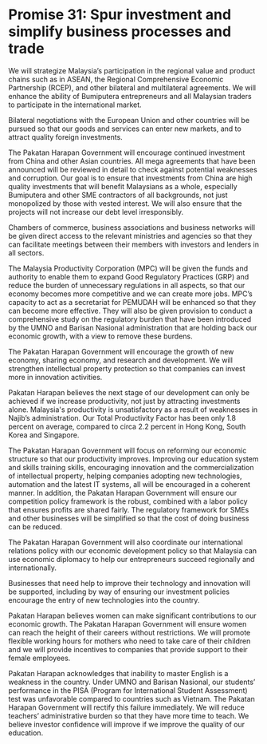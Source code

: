 # Promise 31: Spur investment and simplify business processes and trade

We will strategize Malaysia’s participation in the regional value and product chains such as in ASEAN, the Regional Comprehensive Economic Partnership (RCEP), and other bilateral and multilateral agreements. We will enhance the ability of Bumiputera entrepreneurs and all Malaysian traders to participate in the international market.

Bilateral negotiations with the European Union and other countries will be pursued so that our goods and services can enter new markets, and to attract quality foreign investments.

The Pakatan Harapan Government will encourage continued investment from China and other Asian countries. All mega agreements that have been announced will be reviewed in detail to check against potential weaknesses and corruption. Our goal is to ensure that investments from China are high quality investments that will benefit Malaysians as a whole, especially Bumiputera and other SME contractors of all backgrounds, not just monopolized by those with vested interest. We will also ensure that the projects will not increase our debt level irresponsibly.

Chambers of commerce, business associations and business networks will be given direct access to the relevant ministries and agencies so that they can facilitate meetings between their members with investors and lenders in all sectors.

The Malaysia Productivity Corporation (MPC) will be given the funds and authority to enable them to expand Good Regulatory Practices (GRP) and reduce the burden of unnecessary regulations in all aspects, so that our economy becomes more competitive and we can create more jobs. MPC’s capacity to act as a secretariat for PEMUDAH will be enhanced so that they can become more effective. They will also be given provision to conduct a comprehensive study on the regulatory burden that have been introduced by the UMNO and Barisan Nasional administration that are holding back our economic growth, with a view to remove these burdens.

The Pakatan Harapan Government will encourage the growth of new economy, sharing economy, and research and development. We will strengthen intellectual property protection so that companies can invest more in innovation activities.

Pakatan Harapan believes the next stage of our development can only be achieved if we increase productivity, not just by attracting investments alone. Malaysia's productivity is unsatisfactory as a result of weaknesses in Najib’s administration. Our Total Productivity Factor has been only 1.8 percent on average, compared to circa 2.2 percent in Hong Kong, South Korea and Singapore.

The Pakatan Harapan Government will focus on reforming our economic structure so that our productivity improves. Improving our education system and skills training skills, encouraging innovation and the commercialization of intellectual property, helping companies adopting new technologies, automation and the latest IT systems, all will be encouraged in a coherent manner. In addition, the Pakatan Harapan Government will ensure our competition policy framework is the robust, combined with a labor policy that ensures profits are shared fairly. The regulatory framework for SMEs and other businesses will be simplified so that the cost of doing business can be reduced.

The Pakatan Harapan Government will also coordinate our international relations policy with our economic development policy so that Malaysia can use economic diplomacy to help our entrepreneurs succeed regionally and internationally.

Businesses that need help to improve their technology and innovation will be supported, including by way of ensuring our investment policies encourage the entry of new technologies into the country.

Pakatan Harapan believes women can make significant contributions to our economic growth. The Pakatan Harapan Government will ensure women can reach the height of their careers without restrictions. We will promote flexible working hours for mothers who need to take care of their children and we will provide incentives to companies that provide support to their female employees.

Pakatan Harapan acknowledges that inability to master English is a weakness in the country. Under UMNO and Barisan Nasional, our students’ performance in the PISA (Program for International Student Assessment) test was unfavorable compared to countries such as Vietnam. The Pakatan Harapan Government will rectify this failure immediately. We will reduce teachers’ administrative burden so that they have more time to teach. We believe investor confidence will improve if we improve the quality of our education.

